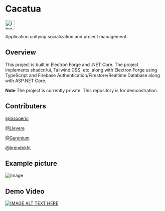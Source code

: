 # Cacatua
<img src="https://github.com/user-attachments/assets/e62061ab-b4f9-4cf2-b472-91cbbf41c4cc" alt="Image" width="30" />

Application unifying socialization and project management.

## Overview
This project is built in Electron Forge and .NET Core.
The project implements shadcn/ui, Tailwind CSS, etc. along with Electron Forge using TypeScript and Firebase Authentication/Firestore/Realtime Database along with ASP.NET Core.

**Note**
The project is currently private. This repository is for demonstration.

## Contributers
[@insooeric](https://github.com/insooeric)

[@Llevere](https://github.com/Llevere)

[@Garenium](https://github.com/Garenium)

[@brendokht](https://github.com/brendokht)

## Example picture

![Image](https://github.com/user-attachments/assets/cd2aeb4e-46a6-4214-994c-c0715a1b1076)

## Demo Video
[![IMAGE ALT TEXT HERE](https://img.youtube.com/vi/t9gAavqbSgY/0.jpg)](https://www.youtube.com/watch?v=t9gAavqbSgY)
